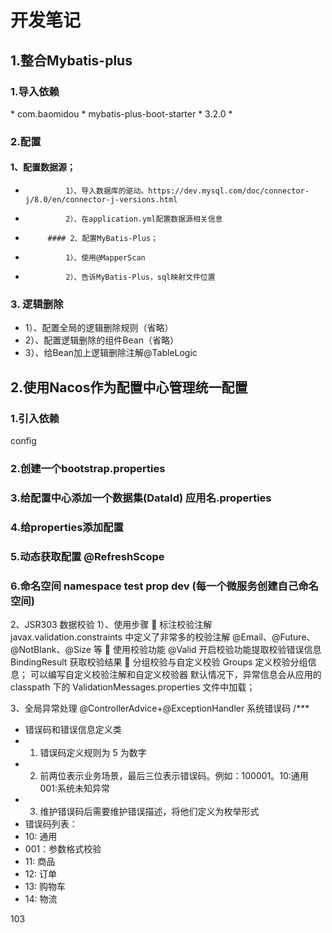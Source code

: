 # 开发笔记

## 1.整合Mybatis-plus

### 1.导入依赖

<dependency>
 *             <groupId>com.baomidou</groupId>
 *             <artifactId>mybatis-plus-boot-starter</artifactId>
 *             <version>3.2.0</version>
 *      </dependency>

### 2.配置

####  1、配置数据源；

 *              1）、导入数据库的驱动。https://dev.mysql.com/doc/connector-j/8.0/en/connector-j-versions.html
 *              2）、在application.yml配置数据源相关信息
 *          #### 2、配置MyBatis-Plus；
 *              1）、使用@MapperScan
 *              2）、告诉MyBatis-Plus，sql映射文件位置

### 3. 逻辑删除
*  1）、配置全局的逻辑删除规则（省略）
*  2）、配置逻辑删除的组件Bean（省略）
*  3）、给Bean加上逻辑删除注解@TableLogic

## 2.使用Nacos作为配置中心管理统一配置

### 1.引入依赖

config

### 2.创建一个bootstrap.properties

### 3.给配置中心添加一个数据集(DataId) 应用名.properties

### 4.给properties添加配置

### 5.动态获取配置 @RefreshScope

### 6.命名空间 namespace test prop dev (每一个微服务创建自己命名空间)

2、JSR303 数据校验
1）、使用步骤
 标注校验注解
javax.validation.constraints 中定义了非常多的校验注解
@Email、@Future、@NotBlank、@Size 等
 使用校验功能
@Valid 开启校验功能提取校验错误信息
BindingResult 获取校验结果
 分组校验与自定义校验
Groups 定义校验分组信息；
可以编写自定义校验注解和自定义校验器
默认情况下，异常信息会从应用的 classpath 下的 ValidationMessages.properties 文件中加载；


3、全局异常处理
@ControllerAdvice+@ExceptionHandler
系统错误码
/***
* 错误码和错误信息定义类
* 1. 错误码定义规则为 5 为数字
* 2. 前两位表示业务场景，最后三位表示错误码。例如：100001。10:通用001:系统未知异常
* 3. 维护错误码后需要维护错误描述，将他们定义为枚举形式
* 错误码列表：
* 10: 通用
* 001：参数格式校验
* 11: 商品
* 12: 订单
* 13: 购物车
* 14: 物流

103